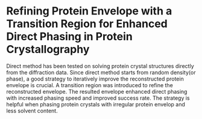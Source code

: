 # Refining Protein Envelope with a Transition Region for Enhanced Direct Phasing in Protein Crystallography
Direct method has been tested on solving protein crystal structures directly from the diffraction data. Since direct method starts from random density(or phase), a good strategy to iteratively improve the reconstructed protein envelope is crucial. A transition region was introduced to refine the reconstructed envelope. The resulted envelope enhanced direct phasing with increased phasing speed and improved success rate. The strategy is helpful when phasing protein crystals with irregular protein envelop and less solvent content.
